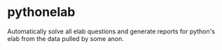 # pythonelab
Automatically solve all elab questions and generate reports for python's elab from the data pulled by some anon.
